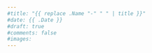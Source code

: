```yaml
---
#title: "{{ replace .Name "-" " " | title }}"
#date: {{ .Date }}
#draft: true
#comments: false
#images:
---
```


